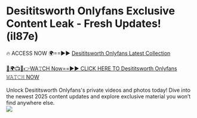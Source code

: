 # Desititsworth Onlyfans Exclusive Content Leak - Fresh Updates! (il87e)

🔥 ACCESS NOW 🌍==►► <a href="https://tinyurl.com/kvy9nzfs" rel="nofollow">Desititsworth Onlyfans Latest Collection</a>
<br><br>
[🔴🌍📺📱👉WA𝚃CH Now==►► CLICK HERE TO Desititsworth Onlyfans 𝚆𝙰𝚃𝙲𝙷 NOW](https://tinyurl.com/kvy9nzfs)
<br><br>
Unlock Desititsworth Onlyfans's private videos and photos today! Dive into the newest 2025 content updates and explore exclusive material you won’t find anywhere else.
<br>
<a href="https://tinyurl.com/kvy9nzfs" rel="nofollow" data-target="animated-image.originalLink"><img src="https://camo.githubusercontent.com/8a4f000d20f83aca3bf7ec5f350d767afa0574a8a352519fd8cfa583a6f93a33/68747470733a2f2f692e696d6775722e636f6d2f644a486b345a712e676966" data-canonical-src="https://i.imgur.com/dJHk4Zq.gif" style="max-width: 100%; display: inline-block;" data-target="animated-image.originalImage"></a>
<br>
